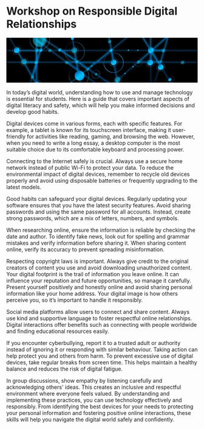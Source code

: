 # Workshop on Responsible Digital Relationships

![Connections](img/connections.jpg)

In today’s digital world, understanding how to use and manage technology is essential for students. Here is a guide that covers important aspects of digital literacy and safety, which will help you make informed decisions and develop good habits.

Digital devices come in various forms, each with specific features. For example, a tablet is known for its touchscreen interface, making it user-friendly for activities like reading, gaming, and browsing the web. However, when you need to write a long essay, a desktop computer is the most suitable choice due to its comfortable keyboard and processing power.

Connecting to the Internet safely is crucial. Always use a secure home network instead of public Wi-Fi to protect your data. To reduce the environmental impact of digital devices, remember to recycle old devices properly and avoid using disposable batteries or frequently upgrading to the latest models.

Good habits can safeguard your digital devices. Regularly updating your software ensures that you have the latest security features. Avoid sharing passwords and using the same password for all accounts. Instead, create strong passwords, which are a mix of letters, numbers, and symbols.

When researching online, ensure the information is reliable by checking the date and author. To identify fake news, look out for spelling and grammar mistakes and verify information before sharing it. When sharing content online, verify its accuracy to prevent spreading misinformation.

Respecting copyright laws is important. Always give credit to the original creators of content you use and avoid downloading unauthorized content. Your digital footprint is the trail of information you leave online. It can influence your reputation and future opportunities, so manage it carefully. Present yourself positively and honestly online and avoid sharing personal information like your home address. Your digital image is how others perceive you, so it’s important to handle it responsibly.

Social media platforms allow users to connect and share content. Always use kind and supportive language to foster respectful online relationships. Digital interactions offer benefits such as connecting with people worldwide and finding educational resources easily.

If you encounter cyberbullying, report it to a trusted adult or authority instead of ignoring it or responding with similar behaviour. Taking action can help protect you and others from harm. To prevent excessive use of digital devices, take regular breaks from screen time. This helps maintain a healthy balance and reduces the risk of digital fatigue.

In group discussions, show empathy by listening carefully and acknowledging others' ideas. This creates an inclusive and respectful environment where everyone feels valued. By understanding and implementing these practices, you can use technology effectively and responsibly. From identifying the best devices for your needs to protecting your personal information and fostering positive online interactions, these skills will help you navigate the digital world safely and confidently.

